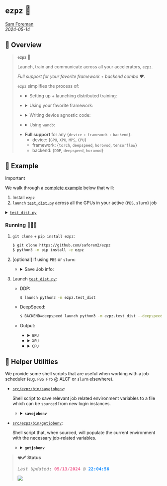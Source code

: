 # `ezpz` 🍋

[Sam Foreman](https://samforeman.me)  
_2024-05-14_

## 👀 Overview


>  **<code>ezpz</code> 🍋**
>
> Launch, train and communicate across all your accelerators, `ezpz`.
> 
> _Full support for your favorite framework + backend combo ❤️_.
>
> `ezpz` simplifies the process of:
>
> - <details>
>   <summary>
>   Setting up + launching distributed training:
>   </summary>
>
>   - <details closed>
>     <summary>
>     <code>import ezpz as ez</code>
>     </summary>
>
>     - `RANK =`
>       [`ez.setup_torch(backend=backend)`](https://github.com/saforem2/ezpz/blob/main/src/ezpz/dist.py#L551)
>       <span class="dim-text">for `backend` $\in$ {`DDP`, `deepspeed`,
>       `horovod`}</span>
>
>     - `RANK =`
>       [`ez.get_rank()`](https://github.com/saforem2/ezpz/blob/main/src/ezpz/dist.py#396)
>
>     - `LOCAL_RANK =`
>       [`ez.get_local_rank()`](https://github.com/saforem2/ezpz/blob/main/src/ezpz/dist.py#448)
>
>     - `WORLD_SIZE =`
>       [`ez.get_world_size()`](https://github.com/saforem2/ezpz/blob/main/src/ezpz/dist.py#L417)
>
>     <span class="dim-text">(see
>     [`ezpz/dist.py`](https://github.com/saforem2/ezpz/blob/main/src/ezpz/dist.py)
>     for more details).</span>
>
>   </details>
>
> </details>
>
> - <details closed>
>   <summary>
>   Using your favorite framework:
>   </summary>
>
>   - `framework=pytorch` + `backend={DDP, deepspeed, horovod}`
>
>   - `framework=tensorflow` + `backend=horovod`
>
>   - [`ez.get_torch_device()`](https://github.com/saforem2/ezpz/blob/main/src/ezpz/dist.py#L332):
>     {`cuda`, `xpu`, `mps`, `cpu`}
>
>   - [`ez.get_torch_backend()`](https://github.com/saforem2/ezpz/blob/main/src/ezpz/dist.py#L348):
>     {`nccl`, `ccl`, `gloo`}
>
>   *2ez* 😎. (see [frameworks](#frameworks) for additional details)
>
> </details>
>
> - <details closed>
>   <summary>
>   Writing device agnostic code:
>   </summary>
>
>   - <details>
>     <summary>
>     <a href="https://github.com/saforem2/ezpz/blob/main/src/ezpz/dist.py#L332"><code>ezpz.get_torch_device()</code></a>
>     </summary>
>
>     ``` python
>     >>> import ezpz as ez
>     >>> DEVICE = ez.get_torch_device()
>     >>> model = torch.nn.Linear(10, 10)
>     >>> model.to(DEVICE)
>     >>> x = torch.randn((10, 10), device=DEVICE)
>     >>> y = model(x)
>     >>> y.device
>     device(type='mps', index=0)
>     ```
>
>   </details>
>
> </details>
>
> - <details closed>
>   <summary>
>   Using <code>wandb</code>:
>   </summary>
>
>     - [`ez.setup_wandb(project_name='ezpz')`](https://github.com/saforem2/ezpz/blob/main/src/ezpz/dist.py#L735)
>
> </details>
>
> - **Full support** for any {`device` + `framework` + `backend`}:
>     - device: {`GPU`, `XPU`, `MPS`, `CPU`}
>     - framework: {`torch`, `deepspeed`, `horovod`, `tensorflow`}
>     - backend: {`DDP`, `deepspeed`, `horovod`}

## 📝 Example

> [!IMPORTANT]
> We walk through a [complete example](#running) below that will:
> 1. Install `ezpz`
> 2. `launch` [`test_dist.py`](https://github.com/saforem2/ezpz/blob/main/src/ezpz/test_dist.py) across all the GPUs in your active {`PBS`, `slurm`} job

<!--
> 4. \[Optional\] If you're using {`PBS`, `slurm`} at {ALCF, OLCF, NERSC, etc}:
>
>    <details closed><summary><code>launch</code>:</summary>
>
>     - automatically `launch` a simple distributed training example:
>         
>         - [`test_dist.py`](./src/ezpz/test_dist.py) (included below)
>
>       across all GPUs in your current {`PBS`, `slurm`} job
>       and train a simple model using either `DDP` or `deepspeed`
>
>     </details>


We provide below a complete example that will launch test_dist.py (included below) across all GPUs in your current {PBS, slurm} job and train a simple model using either DDP or deepspeed
-->

<details closed><summary><a href="https://github.com/saforem2/ezpz/blob/main/src/ezpz/test_dist.py"><code>test_dist.py</code></a></summary>

```python
import os
import logging
import time
from typing import Optional
import torch
import ezpz as ez

# backend can be any of DDP, deespepeed, horovod
RANK = ez.setup_torch(
  backend=(
      backend := os.environ.get('BACKEND', 'DDP')
  ),
  port=(
      port := os.environ.get("MASTER_PORT", "29500")
  )
)
# RANK = DIST_INIT['rank']
# WORLD_SIZE = DIST_INIT['world_size']
# LOCAL_RANK = DIST_INIT['local_rank']
# if DEVICE == "cuda" and torch.cuda.is_available():
#     torch.cuda.set_device(LOCAL_RANK)
DEVICE = ez.get_torch_device()
WORLD_SIZE = ez.get_world_size()
LOCAL_RANK = ez.get_local_rank()
DEVICE_ID = f"{DEVICE}:{LOCAL_RANK}"


# log only from RANK == 0
logger = logging.getLogger(__name__)
logger.setLevel("INFO") if RANK == 0 else logger.setLevel("CRITICAL")

BATCH_SIZE = int(os.environ.get("BATCH_SIZE", 64))  # 64
INPUT_SIZE = int(os.environ.get("INPUT_SIZE", 128))  # 128
OUTPUT_SIZE = int(os.environ.get("OUTPUT_SIZE", 128))  # 128
DTYPE = os.environ.get("DTYPE", torch.get_default_dtype())
TRAIN_ITERS = int(os.environ.get("TRAIN_ITERS", 50))

# logger.info(f"{DIST_INIT=}")


class Network(torch.nn.Module):
  def __init__(
          self,
          input_dim: int = 128,
          output_dim: int = 128,
          sizes: Optional[list[int]] = None,
  ):
      super(Network, self).__init__()
      if sizes is None:
          self.layers = torch.nn.Linear(input_dim, output_dim)
      elif len(sizes) > 0:
          layers = [torch.nn.Linear(input_dim, sizes[0])]
          for idx, size in enumerate(sizes[1:]):
              layers.append(
                  torch.nn.Linear(sizes[idx], size)
              )
          layers.append(torch.nn.Linear(sizes[-1], output_dim))
          self.layers = torch.nn.Sequential(*layers)

  def forward(self, x: torch.Tensor) -> torch.Tensor:
      return self.layers(x)


def calc_loss(x: torch.Tensor, y: torch.Tensor) -> torch.Tensor:
  return (y - x).pow(2).sum()


def plot_losses(losses: dict) -> None:
  import plotext as pltx
  # y = list(losses.values())
  pltx.theme('clear')
  pltx.scatter(list(losses.values()))
  pltx.show()
  pltx.save_fig("test_dist_losses.txt")
  pltx.ylabel("loss")
  pltx.xlabel("iteration")


def main():
  model = Network(
      input_dim=INPUT_SIZE,
      output_dim=OUTPUT_SIZE,
      sizes=[1024, 512, 256, 128]
  )
  model.to(DEVICE)
  model.to(DEVICE_ID)
  logger.info(f'{model=}')
  optimizer = torch.optim.Adam(model.parameters())
  if backend.lower() == 'ddp':
      if WORLD_SIZE > 1:
          from torch.nn.parallel import DistributedDataParallel as DDP
          model = DDP(
              model,
              device_ids=[]
          )
  elif backend.lower() in ('ds', 'deepspeed'):
      import deepspeed
      # config = ez.load_ds_config().update(
      #     {"train_micro_batch_size_per_gpu": BATCH_SIZE}
      # )
      import argparse
      parser = argparse.ArgumentParser(
          description='My training script.'
      )
      parser.add_argument(
          '--local_rank',
          required=False,
          type=int,
          default=-1,
          # default=ez.get_local_rank()),
          help='local rank passed from distributed launcher',
      )
      # Include DeepSpeed configuration arguments
      parser = deepspeed.add_config_arguments(parser)
      cmd_args = parser.parse_args()
      logger.info(f'{cmd_args=}')
      model, optimizer, *_ = deepspeed.initialize(
          args=cmd_args,
          model=model,
          optimizer=optimizer,
      )

  losses = {}
  for iter in range(TRAIN_ITERS):
      t0 = time.perf_counter()
      x = torch.rand((BATCH_SIZE, INPUT_SIZE), dtype=DTYPE).to(DEVICE)
      y = model(x)
      loss = calc_loss(x, y)
      losses[iter] = loss
      dtf = ((t1 := time.perf_counter()) - t0)
      if backend == 'deepspeed':
          model.backward(loss)
          model.step(loss)
      else:
          loss.backward()
          optimizer.step()
      optimizer.zero_grad()
      dtb = time.perf_counter() - t1
      logger.info(
          ', '.join([
              f'{iter=}',
              f'loss={loss.item():.5f}',
              f'dt={dtf+dtb:.3f}',
              f'{dtf=:.3f}',
              f'{dtb=:.3f}'
          ])
      )
  if RANK == 0:
      plot_losses(losses)


if __name__ == '__main__':
  main()
```

</details>

### Running 🏃🏻‍♂️

1.  `git clone` + `pip install ezpz`:

    ``` bash
    $ git clone https://github.com/saforem2/ezpz
    $ python3 -m pip install -e ezpz
    ```

2.  <span class="dim-text">\[optional\]</span> If using `PBS` or
    `slurm`:

    - <details closed>
      <summary>
      Save Job info:
      </summary>

      - [`savejobenv`](./src/ezpz/bin/savejobenv):

        ``` bash
        $ source ezpz/src/ezpz/bin/savejobenv
        ┌───────────────────────────────────────────────────────────────────
        │ Writing PBS vars to /home/foremans/.pbsenv
        │ HOSTFILE: /var/spool/pbs/aux/8992614.amn-0001
        │ NHOSTS: 2
        │ NGPU_PER_HOST: 12 GPUs per host
        │ NGPUS: 24 GPUs total
        └───────────────────────────────────────────────────────────────────
        ┌───────────────────────────────────────────────────────────────────
        │ [DIST INFO]:
        │   • Writing Job info to /home/foremans/.pbsenv
        │     • HOSTFILE: /var/spool/pbs/aux/8992614.amn-0001
        │     • NHOSTS: 2
        │     • NGPU_PER_HOST: 12
        │     • NGPUS = (NHOSTS * NGPU_PER_HOST) = 24
        └──────────────────────────────────────────────────────────────────
        ┌──────────────────────────────────────────────────────────────────
        │ [Hosts]:
        │       • x1921c0s0b0n0.hostmgmt2000.cm.americas.sgi.com, x1921c0s2b0n0.hostmgmt2000.cm.americas.sgi.com
        │     • [host:0] - x1921c0s0b0n0.hostmgmt2000.cm.americas.sgi.com
        │     • [host:1] - x1921c0s2b0n0.hostmgmt2000.cm.americas.sgi.com
        └──────────────────────────────────────────────────────────────────
        ┌────────────────────────────────────────────────────────────────────────────────
        │ YOU ARE HERE: /home/foremans
        │ Run 'source ./bin/getjobenv' in a NEW SHELL to automatically set env vars
        └────────────────────────────────────────────────────────────────────────────────
        ┌──────────────────────────────────────────────────────────────────
        │ [Launch]:
        │     • Use: 'launch' (=mpiexec --verbose --envall -n 24 -ppn 12 --hostfile /var/spool/pbs/aux/8992614.amn-0001)
        │       to launch job
        └───────────────────────────────────────────────────────────────────
        ```

        this will automatically define a `launch` alias:

        ``` bash
        ┌──────────────────────────────────────────────────────────────────
        │ [Launch]:
        │     • Use: 'launch' (=mpiexec --verbose --envall -n 24 -ppn 12 --hostfile /var/spool/pbs/aux/8992614.amn-0001)
        │       to launch job
        └───────────────────────────────────────────────────────────────────
        ```

      </details>

3.  Launch [`test_dist.py`](./src/ezpz/test_dist.py):

    - DDP:

      ``` bash
      $ launch python3 -m ezpz.test_dist
      ```

    - DeepSpeed:

      ``` bash
      $ BACKEND=deepspeed launch python3 -m ezpz.test_dist --deepspeed --deepspeed_config ezpz/src/ezpz/conf/ds_config.json
      ```

    - Output:

      - <details closed>
        <summary>
        <code>GPU</code>
        </summary>

        ``` bash
        $ launch python3 -m ezpz.test_dist |& tee ezpz-test-dist.log

        Connected to tcp://x3005c0s13b0n0.hsn.cm.polaris.alcf.anl.gov:7919
        Found executable /lus/eagle/projects/datascience/foremans/miniconda3/envs/2024-04-20/bin/python3
        Launching application 9e4c8311-1729-4385-b1d2-d4cd6006ac1d
        [2024-04-20 19:26:22][INFO][dist:290] - [device='cuda'][rank=1/7][local_rank=1/3][node=1/1]
        [2024-04-20 19:26:22][INFO][dist:290] - [device='cuda'][rank=5/7][local_rank=1/3][node=1/1]
        [2024-04-20 19:26:22][INFO][dist:290] - [device='cuda'][rank=3/7][local_rank=3/3][node=1/1]
        [2024-04-20 19:26:22][INFO][dist:290] - [device='cuda'][rank=7/7][local_rank=3/3][node=1/1]
        [2024-04-20 19:26:22][INFO][dist:290] - [device='cuda'][rank=4/7][local_rank=0/3][node=0/1]
        [2024-04-20 19:26:22][INFO][dist:290] - [device='cuda'][rank=6/7][local_rank=2/3][node=0/1]
        [2024-04-20 19:26:22][INFO][dist:290] - [device='cuda'][rank=2/7][local_rank=2/3][node=0/1]
        [2024-04-20 19:26:22][INFO][dist:290] - [device='cuda'][rank=0/7][local_rank=0/3][node=0/1]
        [2024-04-20 19:26:22][WARNING][dist:296] - Using [8 / 8] available "cuda" devices !!
        [2024-04-20 19:26:22][INFO][test_dist:46] - DIST_INIT={'world_size': 8, 'rank': 0, 'local_rank': 0}
        [2024-04-20 19:26:24][INFO][test_dist:84] - model=Network(
          (layers): Sequential(
            (0): Linear(in_features=128, out_features=1024, bias=True)
            (1): Linear(in_features=1024, out_features=512, bias=True)
            (2): Linear(in_features=512, out_features=256, bias=True)
            (3): Linear(in_features=256, out_features=128, bias=True)
            (4): Linear(in_features=128, out_features=128, bias=True)
          )
        )
        [2024-04-20 19:26:28][INFO][test_dist:126] - iter=0, loss=2789.99072, dt=0.664, dtf=0.659, dtb=0.005
        [2024-04-20 19:26:28][INFO][test_dist:126] - iter=1, loss=1961.33459, dt=0.002, dtf=0.001, dtb=0.002
        [2024-04-20 19:26:28][INFO][test_dist:126] - iter=2, loss=1450.47461, dt=0.002, dtf=0.000, dtb=0.002
        [2024-04-20 19:26:28][INFO][test_dist:126] - iter=3, loss=1088.81958, dt=0.002, dtf=0.000, dtb=0.002
        [2024-04-20 19:26:28][INFO][test_dist:126] - iter=4, loss=945.28839, dt=0.002, dtf=0.000, dtb=0.002
        [2024-04-20 19:26:28][INFO][test_dist:126] - iter=5, loss=906.78857, dt=0.002, dtf=0.000, dtb=0.001
        [2024-04-20 19:26:28][INFO][test_dist:126] - iter=6, loss=789.18243, dt=0.002, dtf=0.000, dtb=0.002
        [2024-04-20 19:26:28][INFO][test_dist:126] - iter=7, loss=751.63477, dt=0.002, dtf=0.000, dtb=0.002
        [2024-04-20 19:26:28][INFO][test_dist:126] - iter=8, loss=735.62915, dt=0.002, dtf=0.000, dtb=0.002
        [2024-04-20 19:26:28][INFO][test_dist:126] - iter=9, loss=732.12775, dt=0.002, dtf=0.000, dtb=0.001
        ```

        </details>

      - <details closed>
        <summary>
        <code>XPU</code>
        </summary>

        ``` bash
        # [04:50:57 PM] [foremans@x1921c0s0b0n0] ~/q/llm.devkit/Megatron-DeepSpeed/dep/ezpz/s/ezpz  main q4-drop 32s
        $ launch python3 -Wignore test_dist.py
        Connected to tcp://x1921c0s0b0n0.hostmgmt2000.cm.americas.sgi.com:7919
        Found executable /home/foremans/miniconda3/envs/q4-drop/bin/python3
        Launching application 5bf3e9e8-89fb-412a-a49e-3c81601436b7
        [2024-04-19 16:51:06][INFO][dist:290] - [device='xpu'][rank=9/23][local_rank=9/11][node=1/1]
        [2024-04-19 16:51:06][INFO][dist:290] - [device='xpu'][rank=14/23][local_rank=2/11][node=0/1]
        [2024-04-19 16:51:06][INFO][dist:290] - [device='xpu'][rank=3/23][local_rank=3/11][node=1/1]
        [2024-04-19 16:51:06][INFO][dist:290] - [device='xpu'][rank=17/23][local_rank=5/11][node=1/1]
        [2024-04-19 16:51:06][INFO][dist:290] - [device='xpu'][rank=6/23][local_rank=6/11][node=0/1]
        [2024-04-19 16:51:06][INFO][dist:290] - [device='xpu'][rank=13/23][local_rank=1/11][node=1/1]
        [2024-04-19 16:51:06][INFO][dist:290] - [device='xpu'][rank=7/23][local_rank=7/11][node=1/1]
        [2024-04-19 16:51:06][INFO][dist:290] - [device='xpu'][rank=19/23][local_rank=7/11][node=1/1]
        [2024-04-19 16:51:06][INFO][dist:290] - [device='xpu'][rank=8/23][local_rank=8/11][node=0/1]
        [2024-04-19 16:51:06][INFO][dist:290] - [device='xpu'][rank=21/23][local_rank=9/11][node=1/1]
        [2024-04-19 16:51:06][INFO][dist:290] - [device='xpu'][rank=10/23][local_rank=10/11][node=0/1]
        [2024-04-19 16:51:06][INFO][dist:290] - [device='xpu'][rank=22/23][local_rank=10/11][node=0/1]
        [2024-04-19 16:51:06][INFO][dist:290] - [device='xpu'][rank=11/23][local_rank=11/11][node=1/1]
        [2024-04-19 16:51:06][INFO][dist:290] - [device='xpu'][rank=23/23][local_rank=11/11][node=1/1]
        [2024-04-19 16:51:06][INFO][dist:290] - [device='xpu'][rank=2/23][local_rank=2/11][node=0/1]
        [2024-04-19 16:51:06][INFO][dist:290] - [device='xpu'][rank=20/23][local_rank=8/11][node=0/1]
        [2024-04-19 16:51:06][INFO][dist:290] - [device='xpu'][rank=4/23][local_rank=4/11][node=0/1]
        [2024-04-19 16:51:06][INFO][dist:290] - [device='xpu'][rank=15/23][local_rank=3/11][node=1/1]
        [2024-04-19 16:51:06][INFO][dist:290] - [device='xpu'][rank=18/23][local_rank=6/11][node=0/1]
        [2024-04-19 16:51:06][INFO][dist:290] - [device='xpu'][rank=12/23][local_rank=0/11][node=0/1]
        [2024-04-19 16:51:06][INFO][dist:290] - [device='xpu'][rank=1/23][local_rank=1/11][node=1/1]
        [2024-04-19 16:51:06][INFO][dist:290] - [device='xpu'][rank=16/23][local_rank=4/11][node=0/1]
        [2024-04-19 16:51:06][INFO][dist:290] - [device='xpu'][rank=5/23][local_rank=5/11][node=1/1]
        [2024-04-19 16:51:06][INFO][dist:239] - DistInfo={
            "DEVICE": "xpu",
            "DEVICE_ID": "xpu:0",
            "DISTRIBUTED_BACKEND": "ccl",
            "GPUS_PER_NODE": 12,
            "HOSTFILE": "/var/spool/pbs/aux/8992337.amn-0001",
            "HOSTNAME": "x1921c0s0b0n0.hostmgmt2000.cm.americas.sgi.com",
            "HOSTS": "['x1921c0s0b0n0', 'x1921c0s5b0n0']",
            "LOCAL_RANK": 0,
            "MACHINE": "SunSpot",
            "NGPUS": 24,
            "NODE_ID": 0,
            "NUM_NODES": 2,
            "RANK": 0,
            "SCHEDULER": "PBS",
            "WORLD_SIZE_IN_USE": 24,
            "WORLD_SIZE_TOTAL": 24
        }
        [2024-04-19 16:51:06][INFO][dist:602] - Using oneccl_bindings from: /lus/gila/projects/Aurora_deployment/foremans/q4-drop_sunspot/llm.devkit/torch-ccl/oneccl_bindings_for_pytorch/__init__.py
        [2024-04-19 16:51:06][INFO][dist:604] - Using ipex from: /home/foremans/miniconda3/envs/q4-drop/lib/python3.9/site-packages/intel_extension_for_pytorch/__init__.py
        [2024-04-19 16:51:06][INFO][dist:605] - [0/24] Using device='xpu' with backend='DDP' + 'ccl' for distributed training.
        [2024-04-19 16:51:06][INFO][dist:290] - [device='xpu'][rank=0/23][local_rank=0/11][node=0/1]
        [2024-04-19 16:51:06][WARNING][dist:296] - Using [24 / 24] available "xpu" devices !!
        2024:04:19-16:51:06:(16909) |CCL_WARN| MPI was initialized externally, CCL-MPI specific environment is ignored
        [2024-04-19 16:51:06][INFO][test_dist:71] - model=Network(
          (layers): Sequential(
            (0): Linear(in_features=128, out_features=1024, bias=True)
            (1): Linear(in_features=1024, out_features=512, bias=True)
            (2): Linear(in_features=512, out_features=256, bias=True)
            (3): Linear(in_features=256, out_features=128, bias=True)
            (4): Linear(in_features=128, out_features=128, bias=True)
          )
        )
        [2024-04-19 16:51:18][INFO][test_dist:101] - iter=0, loss=2709.53418, dt=1.380, dtf=0.950, dtb=0.430
        [2024-04-19 16:51:18][INFO][test_dist:101] - iter=1, loss=2058.49805, dt=0.133, dtf=0.002, dtb=0.131
        [2024-04-19 16:51:18][INFO][test_dist:101] - iter=2, loss=1507.91187, dt=0.004, dtf=0.001, dtb=0.004
        [2024-04-19 16:51:18][INFO][test_dist:101] - iter=3, loss=1181.78577, dt=0.004, dtf=0.001, dtb=0.003
        [2024-04-19 16:51:18][INFO][test_dist:101] - iter=4, loss=949.43561, dt=0.004, dtf=0.001, dtb=0.003
        [2024-04-19 16:51:18][INFO][test_dist:101] - iter=5, loss=848.14905, dt=0.004, dtf=0.001, dtb=0.003
        [2024-04-19 16:51:18][INFO][test_dist:101] - iter=6, loss=788.76123, dt=0.004, dtf=0.001, dtb=0.003
        [2024-04-19 16:51:18][INFO][test_dist:101] - iter=7, loss=753.59509, dt=0.004, dtf=0.001, dtb=0.003
        [2024-04-19 16:51:18][INFO][test_dist:101] - iter=8, loss=750.62225, dt=0.004, dtf=0.001, dtb=0.003
        [2024-04-19 16:51:18][INFO][test_dist:101] - iter=9, loss=740.23474, dt=0.004, dtf=0.001, dtb=0.003
        Application 5bf3e9e8 resources: utime=621s stime=111s maxrss=1746816KB inblock=192 oublock=16 minflt=10719359 majflt=7493 nvcsw=169332 nivcsw=77546
        ```

      </details>

      - <details closed>
        <summary>
        <code>CPU</code>
        </summary>

        ``` bash
        $ TORCH_DEVICE=cpu mpirun -np 12 python3 test_dist.py
        [2024-04-19 14:44:12][INFO][dist:290] - [device='cpu'][rank=1/11][local_rank=1/11][node=0/0]
        [2024-04-19 14:44:12][INFO][dist:290] - [device='cpu'][rank=3/11][local_rank=3/11][node=0/0]
        [2024-04-19 14:44:12][INFO][dist:290] - [device='cpu'][rank=6/11][local_rank=6/11][node=0/0]
        [2024-04-19 14:44:12][INFO][dist:290] - [device='cpu'][rank=5/11][local_rank=5/11][node=0/0]
        [2024-04-19 14:44:12][INFO][dist:290] - [device='cpu'][rank=2/11][local_rank=2/11][node=0/0]
        [2024-04-19 14:44:12][INFO][dist:290] - [device='cpu'][rank=10/11][local_rank=10/11][node=0/0]
        [2024-04-19 14:44:12][INFO][dist:290] - [device='cpu'][rank=4/11][local_rank=4/11][node=0/0]
        [2024-04-19 14:44:12][INFO][dist:290] - [device='cpu'][rank=7/11][local_rank=7/11][node=0/0]
        [2024-04-19 14:44:12][INFO][dist:290] - [device='cpu'][rank=9/11][local_rank=9/11][node=0/0]
        [2024-04-19 14:44:13][INFO][dist:290] - [device='cpu'][rank=11/11][local_rank=11/11][node=0/0]
        [2024-04-19 14:44:13][INFO][dist:290] - [device='cpu'][rank=8/11][local_rank=8/11][node=0/0]
        [2024-04-19 14:44:13][INFO][dist:239] - DistInfo={
            "DEVICE": "cpu",
            "DEVICE_ID": "cpu:0",
            "DISTRIBUTED_BACKEND": "gloo",
            "GPUS_PER_NODE": 12,
            "HOSTFILE": "/Users/samforeman/projects/saforem2/ezpz/src/ezpz/hostfile",
            "HOSTNAME": "Sams-MacBook-Pro.local",
            "HOSTS": "['Sams-MacBook-Pro']",
            "LOCAL_RANK": 0,
            "MACHINE": "Sams-MacBook-Pro.local",
            "NGPUS": 12,
            "NODE_ID": 0,
            "NUM_NODES": 1,
            "RANK": 0,
            "SCHEDULER": "LOCAL",
            "WORLD_SIZE_IN_USE": 12,
            "WORLD_SIZE_TOTAL": 12
        }
        [2024-04-19 14:44:13][INFO][dist:605] - [0/12] Using device='cpu' with backend='DDP' + 'gloo' for distributed training.
        [2024-04-19 14:44:13][INFO][dist:290] - [device='cpu'][rank=0/11][local_rank=0/11][node=0/0]
        [2024-04-19 14:44:13][WARNING][dist:296] - Using [12 / 12] available "cpu" devices !!
        [2024-04-19 14:44:13][INFO][test_dist:72] - model=Network(
          (layers): Sequential(
            (0): Linear(in_features=128, out_features=1024, bias=True)
            (1): Linear(in_features=1024, out_features=512, bias=True)
            (2): Linear(in_features=512, out_features=256, bias=True)
            (3): Linear(in_features=256, out_features=128, bias=True)
            (4): Linear(in_features=128, out_features=128, bias=True)
          )
        )
        [2024-04-19 14:44:14][INFO][test_dist:102] - iter=0, loss=2801.62549, dt=0.389, dtf=0.042, dtb=0.348
        [2024-04-19 14:44:14][INFO][test_dist:102] - iter=1, loss=2092.84692, dt=0.051, dtf=0.010, dtb=0.041
        [2024-04-19 14:44:14][INFO][test_dist:102] - iter=2, loss=1482.45520, dt=0.037, dtf=0.004, dtb=0.033
        [2024-04-19 14:44:14][INFO][test_dist:102] - iter=3, loss=1174.38037, dt=0.033, dtf=0.002, dtb=0.031
        [2024-04-19 14:44:14][INFO][test_dist:102] - iter=4, loss=938.39917, dt=0.032, dtf=0.003, dtb=0.030
        [2024-04-19 14:44:14][INFO][test_dist:102] - iter=5, loss=888.37390, dt=0.035, dtf=0.001, dtb=0.033
        [2024-04-19 14:44:14][INFO][test_dist:102] - iter=6, loss=784.63470, dt=0.036, dtf=0.003, dtb=0.032
        [2024-04-19 14:44:14][INFO][test_dist:102] - iter=7, loss=749.53839, dt=0.033, dtf=0.002, dtb=0.031
        [2024-04-19 14:44:14][INFO][test_dist:102] - iter=8, loss=732.22656, dt=0.036, dtf=0.003, dtb=0.034
        [2024-04-19 14:44:15][INFO][test_dist:102] - iter=9, loss=730.63776, dt=0.034, dtf=0.001, dtb=0.033
        35.68s user 17.20s system 546% cpu 9.681s total
        ```

    </details>

## 🧰 Helper Utilities

We provide some shell scripts that are useful when working with a job
scheduler (e.g. `PBS Pro` @ ALCF or `slurm` elsewhere).

- [`src/ezpz/bin/savejobenv`](./src/ezpz/bin/savejobenv):

  Shell script to save relevant job related environment variables to a
  file which can be `sourced` from new login instances.

  - <details closed>
    <summary>
    <b><code>savejobenv</code></b>
    </summary>

    - Launch a job, clone (or navigate into) `ezpz`, and `source`
      [`src/ezpz/bin/savejobenv`](./src/ezpz/bin/savejobenv):

    ``` bash
    (thetalogin4) $ qsub-gpu -A datascience -n 2 -q full-node --attrs="filesystems=home,grand,eagle,theta-fs0:ssds=required" -t 06:00 -I
    Job routed to queue "full-node".
    Wait for job 10155652 to start...
    Opening interactive session to thetagpu04
    [...]
    ```

    ``` bash
    (thetagpu04) $ git clone https://github.com/saforem2/ezpz
    (thetagpu04) $ source ezpz/src/ezpz/bin/savejobenv
    ┌───────────────────────────────────────────────────────────────────
    │ Writing COBALT vars to /home/foremans/.cobaltenv
    │ HOSTFILE: /var/tmp/cobalt.10155652
    │ NHOSTS: 2
    │ 8 GPUs per host
    │ 16 GPUs total
    └───────────────────────────────────────────────────────────────────
    ┌───────────────────────────────────────────────────────────────────
    │ [DIST INFO]:
    │   • Writing Job info to /home/foremans/.cobaltenv
    │     • HOSTFILE: /var/tmp/cobalt.10155652
    │     • NHOSTS: 2
    │     • NGPU_PER_HOST: 8
    │     • NGPUS = (NHOSTS * NGPU_PER_HOST) = 16
    │ [Hosts]:
    │       • thetagpu04 thetagpu19
    │ [Launch]:
    │     • Use: 'launch' (=mpirun -n  -N  --hostfile /var/tmp/cobalt.10155652 -x PATH -x LD_LIBRARY_PATH)
    │       to launch job
    └───────────────────────────────────────────────────────────────────
    ┌────────────────────────────────────────────────────────────────────────────────
    │ YOU ARE HERE: /home/foremans
    │ Run 'source ./bin/getjobenv' in a NEW SHELL to automatically set env vars
    └────────────────────────────────────────────────────────────────────────────────
    ```

    </details>

- [`src/ezpz/bin/getjobenv`](./src/ezpz/bin/getjobenv):

  Shell script that, when sourced, will populate the current environment
  with the necessary job-related variables.

  - <details closed>
    <summary>
    <b><code>getjobenv</code></b>
    </summary>

    - Now, in a **NEW SHELL**

      ``` bash
      (localhost)   $ ssh <user>@theta
      ```

      ``` bash
      (thetalogin4) $ ssh thetagpu19
      ```

      ``` bash
      (thetagpu19)  $ module load conda/2023-01-11; conda activate base
      (thetagpu19)  $ cd ezpz
      (thetagpu19)  $ source ./src/ezpz/bin/getjobenv
      ┌──────────────────────────────────────────────────────────────────
      │ [Hosts]: 
      │     • thetagpu04, thetagpu19
      └──────────────────────────────────────────────────────────────────
      ┌──────────────────────────────────────────────────────────────────
      │ [DIST INFO]: 
      │     • Loading job env from: /home/foremans/.cobaltenv
      │     • HOSTFILE: /var/tmp/cobalt.10155652
      │     • NHOSTS: 2
      │     • NGPU_PER_HOST: 8
      │     • NGPUS (NHOSTS x NGPU_PER_HOST): 16
      │     • DIST_LAUNCH: mpirun -n 16 -N 8 --hostfile /var/tmp/cobalt.10155652 -x PATH -x LD_LIBRARY_PATH
      │     • Defining alias: launch: aliased to mpirun -n 16 -N 8 --hostfile /var/tmp/cobalt.10155652 -x PATH -x LD_LIBRARY_PATH
      └──────────────────────────────────────────────────────────────────
      (thetagpu19) $ mkdir -p venvs/thetaGPU/2023-01-11
      (thetagpu19) $ python3 -m venv venvs/thetaGPU/2023-01-11 --system-site-packages
      (thetagpu19) $ source venvs/thetaGPU/2023-01-11/bin/activate
      (thetagpu19) $ python3 -m pip install -e . --require-virtualenv
      (thetagpu19) $ launch python3 -m ezpz framework=pytorch backend=DDP
      [2023-10-26 12:21:26,716][ezpz.dist][INFO] - Using DDP for distributed training
      [2023-10-26 12:21:26,787][torch.distributed.distributed_c10d][INFO] - Added key: store_based_barrier_key:1 to store for rank: 13
      [2023-10-26 12:21:26,787][torch.distributed.distributed_c10d][INFO] - Added key: store_based_barrier_key:1 to store for rank: 14
      [2023-10-26 12:21:26,787][torch.distributed.distributed_c10d][INFO] - Added key: store_based_barrier_key:1 to store for rank: 8
      [2023-10-26 12:21:26,787][torch.distributed.distributed_c10d][INFO] - Added key: store_based_barrier_key:1 to store for rank: 12
      [2023-10-26 12:21:26,787][torch.distributed.distributed_c10d][INFO] - Added key: store_based_barrier_key:1 to store for rank: 6
      [2023-10-26 12:21:26,788][torch.distributed.distributed_c10d][INFO] - Added key: store_based_barrier_key:1 to store for rank: 9
      [2023-10-26 12:21:26,787][torch.distributed.distributed_c10d][INFO] - Added key: store_based_barrier_key:1 to store for rank: 10
      [2023-10-26 12:21:26,788][torch.distributed.distributed_c10d][INFO] - Added key: store_based_barrier_key:1 to store for rank: 15
      [2023-10-26 12:21:26,788][torch.distributed.distributed_c10d][INFO] - Added key: store_based_barrier_key:1 to store for rank: 11
      [2023-10-26 12:21:26,789][torch.distributed.distributed_c10d][INFO] - Added key: store_based_barrier_key:1 to store for rank: 7
      [2023-10-26 12:21:26,789][torch.distributed.distributed_c10d][INFO] - Added key: store_based_barrier_key:1 to store for rank: 3
      [2023-10-26 12:21:26,789][torch.distributed.distributed_c10d][INFO] - Added key: store_based_barrier_key:1 to store for rank: 1
      [2023-10-26 12:21:26,789][torch.distributed.distributed_c10d][INFO] - Added key: store_based_barrier_key:1 to store for rank: 4
      [2023-10-26 12:21:26,789][torch.distributed.distributed_c10d][INFO] - Added key: store_based_barrier_key:1 to store for rank: 5
      [2023-10-26 12:21:26,789][torch.distributed.distributed_c10d][INFO] - Added key: store_based_barrier_key:1 to store for rank: 2
      [2023-10-26 12:21:26,798][torch.distributed.distributed_c10d][INFO] - Added key: store_based_barrier_key:1 to store for rank: 0
      [2023-10-26 12:21:26,811][torch.distributed.distributed_c10d][INFO] - Rank 14: Completed store-based barrier for key:store_based_barrier_key:1 with 16 nodes.
      [2023-10-26 12:21:26,812][torch.distributed.distributed_c10d][INFO] - Rank 6: Completed store-based barrier for key:store_based_barrier_key:1 with 16 nodes.
      [2023-10-26 12:21:26,814][torch.distributed.distributed_c10d][INFO] - Rank 13: Completed store-based barrier for key:store_based_barrier_key:1 with 16 nodes.
      [2023-10-26 12:21:26,815][torch.distributed.distributed_c10d][INFO] - Rank 7: Completed store-based barrier for key:store_based_barrier_key:1 with 16 nodes.
      [2023-10-26 12:21:26,816][torch.distributed.distributed_c10d][INFO] - Rank 8: Completed store-based barrier for key:store_based_barrier_key:1 with 16 nodes.
      [2023-10-26 12:21:26,817][torch.distributed.distributed_c10d][INFO] - Rank 3: Completed store-based barrier for key:store_based_barrier_key:1 with 16 nodes.
      [2023-10-26 12:21:26,819][torch.distributed.distributed_c10d][INFO] - Rank 12: Completed store-based barrier for key:store_based_barrier_key:1 with 16 nodes.
      [2023-10-26 12:21:26,820][torch.distributed.distributed_c10d][INFO] - Rank 1: Completed store-based barrier for key:store_based_barrier_key:1 with 16 nodes.
      [2023-10-26 12:21:26,821][torch.distributed.distributed_c10d][INFO] - Rank 10: Completed store-based barrier for key:store_based_barrier_key:1 with 16 nodes.
      [2023-10-26 12:21:26,823][torch.distributed.distributed_c10d][INFO] - Rank 4: Completed store-based barrier for key:store_based_barrier_key:1 with 16 nodes.
      [2023-10-26 12:21:26,825][torch.distributed.distributed_c10d][INFO] - Rank 9: Completed store-based barrier for key:store_based_barrier_key:1 with 16 nodes.
      [2023-10-26 12:21:26,825][torch.distributed.distributed_c10d][INFO] - Rank 5: Completed store-based barrier for key:store_based_barrier_key:1 with 16 nodes.
      [2023-10-26 12:21:26,827][torch.distributed.distributed_c10d][INFO] - Rank 15: Completed store-based barrier for key:store_based_barrier_key:1 with 16 nodes.
      [2023-10-26 12:21:26,828][torch.distributed.distributed_c10d][INFO] - Rank 2: Completed store-based barrier for key:store_based_barrier_key:1 with 16 nodes.
      [2023-10-26 12:21:26,830][torch.distributed.distributed_c10d][INFO] - Rank 11: Completed store-based barrier for key:store_based_barrier_key:1 with 16 nodes.
      [2023-10-26 12:21:26,831][torch.distributed.distributed_c10d][INFO] - Rank 0: Completed store-based barrier for key:store_based_barrier_key:1 with 16 nodes.
      [2023-10-26 12:21:27,035][ezpz.dist][INFO] - RANK: 0 / 15
      {
        "framework": "pytorch",
        "backend": "DDP",
        "use_wandb": false,
        "seed": null,
        "port": null,
        "ds_config_path": null,
        "wandb_project_name": null,
        "precision": null,
        "ngpus": null
      }
      [2023-10-26 12:21:27,038][__main__][INFO] - Output dir: /lus/grand/projects/datascience/foremans/locations/thetaGPU/projects/saforem2/ezpz/outputs/runs/pytorch/DDP/2023-10-26/12-21-25
      [2023-10-26 12:21:27,097][ezpz.dist][INFO] - RANK: 8 / 15
      [2023-10-26 12:21:27,103][ezpz.dist][INFO] - RANK: 6 / 15
      [2023-10-26 12:21:27,104][ezpz.dist][INFO] - RANK: 14 / 15
      [2023-10-26 12:21:27,111][ezpz.dist][INFO] - RANK: 13 / 15
      [2023-10-26 12:21:27,116][ezpz.dist][INFO] - RANK: 1 / 15
      [2023-10-26 12:21:27,126][ezpz.dist][INFO] - RANK: 7 / 15
      [2023-10-26 12:21:27,135][ezpz.dist][INFO] - RANK: 10 / 15
      [2023-10-26 12:21:27,139][ezpz.dist][INFO] - RANK: 12 / 15
      [2023-10-26 12:21:27,141][ezpz.dist][INFO] - RANK: 9 / 15
      [2023-10-26 12:21:27,141][ezpz.dist][INFO] - RANK: 15 / 15
      [2023-10-26 12:21:27,141][ezpz.dist][INFO] - RANK: 11 / 15
      [2023-10-26 12:21:27,141][ezpz.dist][INFO] - RANK: 5 / 15
      [2023-10-26 12:21:27,144][ezpz.dist][INFO] - RANK: 2 / 15
      [2023-10-26 12:21:27,145][ezpz.dist][INFO] - RANK: 4 / 15
      [2023-10-26 12:21:27,145][ezpz.dist][INFO] - RANK: 3 / 15
      16.56s user 30.05s system 706% cpu 6.595s total
      ```

      while this example looked at ThetaGPU, the exact same process will
      work on any of `{ThetaGPU, Polaris, Perlmutter}`.

  </details>

> **<span style="color: var(--ansi-red);">❤️‍🩹 Status</span>**
>
> <pre style="white-space:pre;overflow-x:auto;line-height:normal;font-family:Menlo,'DejaVu Sans Mono',consolas,'Courier New',monospace"><span style="color: #7f7f7f; text-decoration-color: #7f7f7f; font-style: italic">Last Updated</span>: <span style="color: #f06292; text-decoration-color: #f06292; font-weight: bold">05</span><span style="color: #f06292; text-decoration-color: #f06292">/</span><span style="color: #f06292; text-decoration-color: #f06292; font-weight: bold">13</span><span style="color: #f06292; text-decoration-color: #f06292">/</span><span style="color: #f06292; text-decoration-color: #f06292; font-weight: bold">2024</span> <span style="color: #7f7f7f; text-decoration-color: #7f7f7f">@</span> <span style="color: #1a8fff; text-decoration-color: #1a8fff; font-weight: bold">22:04:56</span>
> </pre>
>
> <span class="center"
> style="text-align:center;">[![](https://hits.seeyoufarm.com/api/count/incr/badge.svg?url=https%3A%2F%2Fsaforem2.github.io%2Fezpz&count_bg=%2300CCFF&title_bg=%23303030&icon=&icon_color=%23E7E7E7&title=hits&edge_flat=false)](https://hits.seeyoufarm.com)</span>

